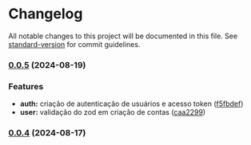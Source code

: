 # Changelog

All notable changes to this project will be documented in this file. See [standard-version](https://github.com/conventional-changelog/standard-version) for commit guidelines.

### [0.0.5](https://github.com/Msouza-95/MiniURL-API/compare/v0.0.1...v0.0.5) (2024-08-19)


### Features

* **auth:** criação de autenticação de usuários e acesso token ([f5fbdef](https://github.com/Msouza-95/MiniURL-API/commit/f5fbdefb0a3173b98ae1744c818d791e186f80e6))
* **user:** validação do zod em criação de contas ([caa2299](https://github.com/Msouza-95/MiniURL-API/commit/caa22993f00520888377b4cf0fa046728e89be3b))

### [0.0.4](https://dev.azure.com/COMPANY/project/_git/repository_name/branchCompare?baseVersion=GTv0.0.3&targetVersion=GTv0.0.4&_a=files) (2024-08-17)
